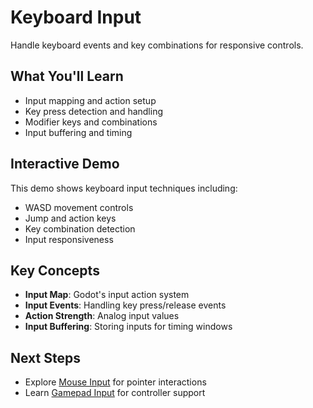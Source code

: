 # Keyboard Input

Handle keyboard events and key combinations for responsive controls.

<!-- embed-gdEmbed: {$PATH}/keyboard_input -->

## What You'll Learn

- Input mapping and action setup
- Key press detection and handling
- Modifier keys and combinations
- Input buffering and timing

## Interactive Demo

This demo shows keyboard input techniques including:
- WASD movement controls
- Jump and action keys
- Key combination detection
- Input responsiveness


## Key Concepts

- **Input Map**: Godot's input action system
- **Input Events**: Handling key press/release events
- **Action Strength**: Analog input values
- **Input Buffering**: Storing inputs for timing windows

## Next Steps

- Explore [Mouse Input](../mouse_input/) for pointer interactions
- Learn [Gamepad Input](../gamepad_input/) for controller support
